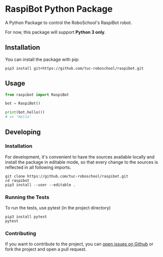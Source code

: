 # RaspiBot Python Package

A Python Package to control the RoboSchool's RaspiBot robot.

For now, this package will support **Python 3 only**.

## Installation

You can install the package with pip:

```
pip3 install git+https://github.com/tuc-roboschool/raspibot.git
```

## Usage

```.py
from raspibot import RaspiBot

bot = RaspiBot()

print(bot.hello())
# => 'Hello'
```

## Developing

### Installation

For development, it's convenient to have the sources available locally and
install the package in editable mode, so that every change to the sources is
reflected in all following imports.

```
git clone https://github.com/tuc-roboschool/raspibot.git
cd raspibot
pip3 install --user --editable .
```

### Running the Tests

To run the tests, use pytest (in the project directory)

```
pip3 install pytest
pytest
```

### Contributing

If you want to contribute to the project, you can [open issues on Github](https://github.com/tuc-roboschool/raspibot/issues) or fork the project and open a pull request.

